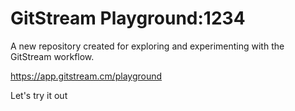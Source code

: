 # GitStream Playground:1234

A new repository created for exploring and experimenting with the GitStream workflow.

https://app.gitstream.cm/playground

Let's try it out
